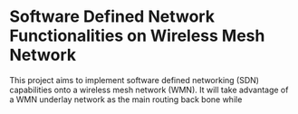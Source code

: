 # Software Defined Network Functionalities on Wireless Mesh Network

This project aims to implement software defined networking (SDN) capabilities onto a wireless mesh network (WMN). It will take advantage of a WMN underlay network as the main routing back bone while 
